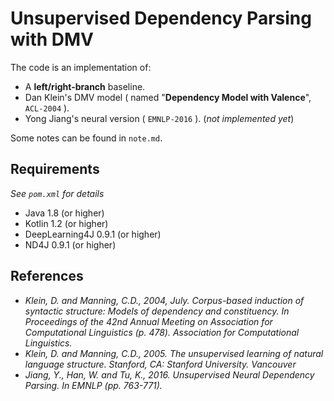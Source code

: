 # Unsupervised Dependency Parsing with DMV


The code is an implementation of:
- A **left/right-branch** baseline.
- Dan Klein's DMV model ( named "**Dependency Model with Valence**", `ACL-2004` ). 
- Yong Jiang's neural version ( `EMNLP-2016`  ). (*not implemented yet*)

Some notes can be found in `note.md`.

## Requirements
*See `pom.xml` for details*
- Java 1.8 (or higher)
- Kotlin 1.2 (or higher)
- DeepLearning4J 0.9.1 (or higher)
- ND4J 0.9.1 (or higher)

## References

- *Klein, D. and Manning, C.D., 2004, July. Corpus-based induction of syntactic structure: Models of dependency and constituency. In Proceedings of the 42nd Annual Meeting on Association for Computational Linguistics (p. 478). Association for Computational Linguistics.*
- *Klein, D. and Manning, C.D., 2005. The unsupervised learning of natural language structure. Stanford, CA: Stanford University.
 Vancouver*
- *Jiang, Y., Han, W. and Tu, K., 2016. Unsupervised Neural Dependency Parsing. In EMNLP (pp. 763-771).*